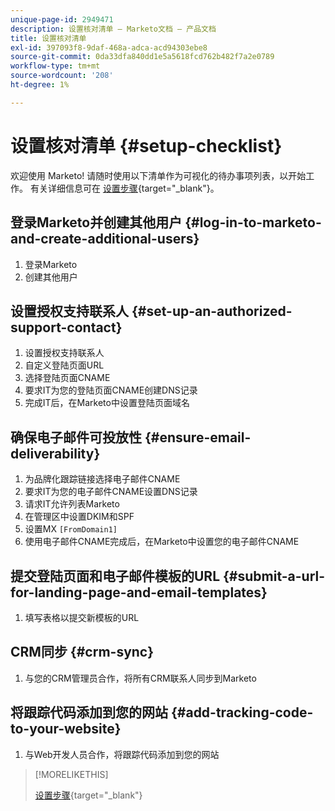```yaml
---
unique-page-id: 2949471
description: 设置核对清单 — Marketo文档 — 产品文档
title: 设置核对清单
exl-id: 397093f8-9daf-468a-adca-acd94303ebe8
source-git-commit: 0da33dfa840dd1e5a5618fcd762b482f7a2e0789
workflow-type: tm+mt
source-wordcount: '208'
ht-degree: 1%

---
```


# 设置核对清单 {#setup-checklist}

欢迎使用 Marketo! 请随时使用以下清单作为可视化的待办事项列表，以开始工作。 有关详细信息可在 [设置步骤](/help/marketo/getting-started/setup-steps.md){target=&quot;_blank&quot;}。

## 登录Marketo并创建其他用户 {#log-in-to-marketo-and-create-additional-users}

1. 登录Marketo
1. 创建其他用户

## 设置授权支持联系人 {#set-up-an-authorized-support-contact}

1. 设置授权支持联系人
1. 自定义登陆页面URL
1. 选择登陆页面CNAME
1. 要求IT为您的登陆页面CNAME创建DNS记录
1. 完成IT后，在Marketo中设置登陆页面域名

## 确保电子邮件可投放性 {#ensure-email-deliverability}

1. 为品牌化跟踪链接选择电子邮件CNAME
1. 要求IT为您的电子邮件CNAME设置DNS记录
1. 请求IT允许列表Marketo
1. 在管理区中设置DKIM和SPF
1. 设置MX `[FromDomain1]`
1. 使用电子邮件CNAME完成后，在Marketo中设置您的电子邮件CNAME

## 提交登陆页面和电子邮件模板的URL {#submit-a-url-for-landing-page-and-email-templates}

1. 填写表格以提交新模板的URL

## CRM同步 {#crm-sync}

1. 与您的CRM管理员合作，将所有CRM联系人同步到Marketo

## 将跟踪代码添加到您的网站 {#add-tracking-code-to-your-website}

1. 与Web开发人员合作，将跟踪代码添加到您的网站

>[!MORELIKETHIS]
>
>[设置步骤](/help/marketo/getting-started/setup-steps.md){target=&quot;_blank&quot;}
